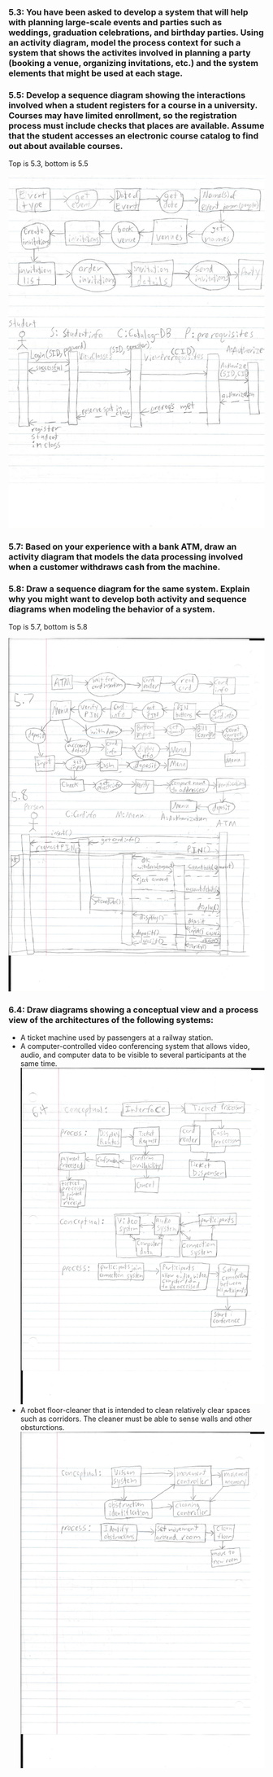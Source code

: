 <h3>5.3: You have been asked to develop a system that will help with planning large-scale events and parties such as weddings, graduation celebrations, and birthday parties. Using an activity diagram, model the process context for such a system that shows the activites involved in planning a party (booking a venue, organizing invitations, etc.) and the system elements that might be used at each stage.</h3>

<h3>5.5: Develop a sequence diagram showing the interactions involved when a student registers for a course in a university. Courses may have limited enrollment, so the registration process must include checks that places are available. Assume that the student accesses an electronic course catalog to find out about available courses.</h3>

<p>Top is 5.3, bottom is 5.5</p><img src="Image (12).jpg">

<h3>5.7: Based on your experience with a bank ATM, draw an activity diagram that models the data processing involved when a customer withdraws cash from the machine.</h3>

<h3>5.8: Draw a sequence diagram for the same system. Explain why you might want to develop both activity and sequence diagrams when modeling the behavior of a system.</h3>

<p>Top is 5.7, bottom is 5.8</p><img src="Image (13).jpg">

<h3>6.4: Draw diagrams showing a conceptual view and a process view of the architectures of the following systems:</h3>
<ul>
<li>A ticket machine used by passengers at a railway station.</li>

<li>A computer-controlled video conferencing system that allows video, audio, and computer data to be visible to several participants at the same time.</li>

<img src="Image (14).jpg">

<li>A robot floor-cleaner that is intended to clean relatively clear spaces such as corridors. The cleaner must be able to sense walls and other obsturctions.</li>

<img src="Image (15).jpg">
</ul>
